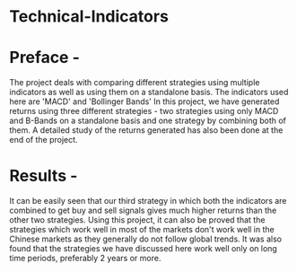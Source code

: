 # Technical-Indicators
# Preface -
The project deals with comparing different strategies using multiple indicators as well as using them on a standalone basis. 
The indicators used here are 'MACD' and 'Bollinger Bands' In this project, we have generated returns using three different strategies - two strategies using only MACD and B-Bands on a standalone basis and one strategy by combining both of them. 
A detailed study of the returns generated has also been done at the end of the project.
# Results -
It can be easily seen that our third strategy in which both the indicators are combined to get buy and sell signals gives much higher returns than the other two strategies. 
Using this project, it can also be proved that the strategies which work well in most of the markets don't work well in the Chinese markets as they generally do not follow global trends. 
It was also found that the strategies we have discussed here work well only on long time periods, preferably 2 years or more.
